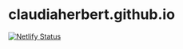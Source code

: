 # claudiaherbert.github.io

[![Netlify Status](https://api.netlify.com/api/v1/badges/3ba7fc59-d6e8-4242-9d73-2047f413a2a4/deploy-status)](https://app.netlify.com/sites/agitated-ritchie-930d1e/deploys)
